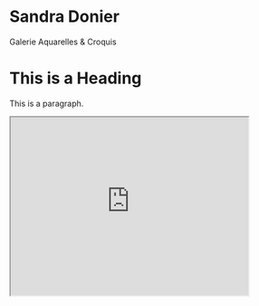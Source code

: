 # Sandra Donier
Galerie 
Aquarelles & Croquis
<!DOCTYPE html>
<html>
<head>
<title>Page Title</title>
</head>
<body>

<h1>This is a Heading</h1>
<p>This is a paragraph.</p>

</body>
</html>
<iframe width="420" height="315"
src="https://www.youtube.com/embed/tgbNymZ7vqY">
</iframe>
